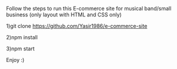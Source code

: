 Follow the steps to run this E-commerce site for musical band/small business (only layout with HTML and CSS only)

1)git clone https://github.com/Yasir1986/e-commerce-site

2)npm install

3)npm start

Enjoy :)
